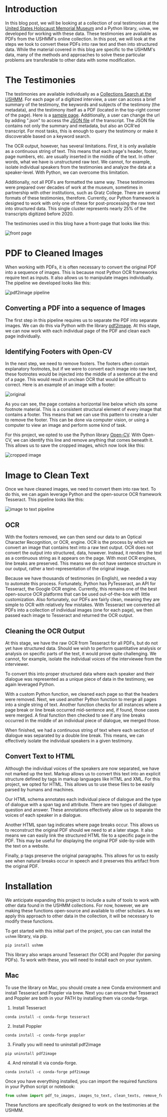 # Introduction

In this blog post, we will be looking at a collection of oral testimonies at the [United States Holocaust Memorial Museum](https://www.ushmm.org/) and a Python library, `ushmm`, we developed for working with these data. These testimonies are available as PDFs from the USHMM's online collection. In this post, we will look at the steps we took to convert these PDFs into raw text and then into structured data. While the material covered in this blog are specific to the USHMM's data, many of the methods and approaches to solve these particular problems are transferable to other data with some modification.


# The Testimonies

The testimonies are available individually as a [Collections Search at the USHMM](https://collections.ushmm.org/search/?f%5Bavailability%5D%5B%5D=digitized&f%5Bavailability%5D%5B%5D=transcript&q=oral+history&search_field=all_fields). For each page of a digitized interview, a user can access a brief summary of the testimony, the keywords and subjects of the testimony (the metadata), and the testimony itself as a PDF (located in the top-right corner of the page). Here is a [sample page](https://collections.ushmm.org/search/catalog/irn504547). Additionally, a user can change the url by adding ".json" to access the [JSON file](https://collections.ushmm.org/search/catalog/irn504547.json) of the transcript. The JSON file contains not only the summary and metadata, but also an OCR'ed transcript. For most tasks, this is enough to query the testimony or make it discoverable based on a keyword search.

The OCR output, however, has several limitations. First, it is only available as a continuous string of text. This means that each page's header, footer, page numbers, etc. are usually inserted in the middle of the text. In other words, what we have is unstructured raw text. We cannot, for example, isolate individual speakers from the testimonies and analyze the data at a speaker-level. With Python, we can overcome this limitation.

Additionally, not all PDFs are formatted the same way. These testimonies were prepared over decades of work at the museum, sometimes in partnership with other institutions, such as Gratz College. There are several formats of these testimonies, therefore. Currently, our Python framework is designed to work with only one of these for post-processing the raw text into structured data. This single cluster represents nearly 25% of the transcripts digitized before 2020.

The testimonies used in this blog have a front-page that looks like this:

![front page](images/header-page.png)

# PDF to Cleaned Images

When working with PDFs, it is often necessary to convert the original PDF into a sequence of images. This is because most Python OCR frameworks require text as inputs. It also allows us to manipulate images individually. The pipeline we developed looks like this:

![pdf2image pipeline](images/pdf2images.png)

## Converting a PDF into a sequence of Images

The first step in this pipeline requires us to separate the PDF into separate images. We can do this via Python with the library [pdf2image](https://pypi.org/project/pdf2image/). At this stage, we can now work with each individual page of the PDF and clean each page individually.


## Identifying Footers with Open-CV

In the next step, we need to remove footers. The footers often contain explanatory footnotes, but if we were to convert each image into raw text, these footnotes would be injected into the middle of a sentence at the end of a page. This would result in unclean OCR that would be difficult to correct. Here is an example of an image with a footer:

![original](images/original.png)

As you can see, the page contains a horizontal line below which sits some footnote material. This is a consistent structural element of every image that contains a footer. This means that we can use this pattern to create a ruler to remove the footer. This can be done via computer vision, or using a computer to view an image and perform some kind of task.

For this project, we opted to use the Python library [Open-CV](https://pypi.org/project/opencv-python/). With Open-CV, we can identify this line and remove anything that comes beneath it. This allows us to save the cropped images, which now look like this:

![cropped image](images/cropped.png)

# Image to Clean Text

Once we have cleaned images, we need to convert them into raw text. To do this, we can again leverage Python and the open-source OCR framework Tesseract. This pipeline looks like this:

![image to text pipeline](images/image2html.png)

## OCR

With the footers removed, we can then send our data to an Optical Character Recognition, or OCR, engine. OCR is the process by which we convert an image that contains text into a raw text output. OCR does not convert the output into structured, data, however. Instead, it renders the text as a continuous string as it appears on the page. With most OCR engines, line breaks are preserved. This means we do not have sentence structure in our output, rather a text-representation of the original image.

Because we have thousands of testimonies (in English), we needed a way to automate this process. Fortunately, Python has PyTesseract, an API for Tesseract, the Google OCR engine. Currently, this remains one of the best open-source OCR platforms that can be used out-of-the-box with little customization. Also fortunately, our PDFs are fairly clean, meaning they are simple to OCR with relatively few mistakes. With Tesseract we converted all PDFs into a collection of individual images (one for each page), we then passed each image to Tesseract and returned the OCR output.


## Cleaning the OCR Output

At this stage, we have the raw OCR from Tesseract for all PDFs, but do not yet have structured data. Should we wish to perform quantitative analysis or analysis on specific parts of the text, it would prove quite challenging. We cannot, for example, isolate the individual voices of the interviewee from the interviewer.

To convert this into proper structured data where each speaker and their dialogue was represented as a unique piece of data in the testimony, we again leveraged Python.

With a custom Python function, we cleaned each page so that the headers were removed. Next, we used another Python function to merge all pages into a single string of text. Another function checks for all instances where a page break or line break occurred mid-sentence and, if found, those cases were merged. A final function then checked to see if any line breaks occurred in the middle of an individual piece of dialogue, we merged those.

When finished, we had a continuous string of text where each section of dialogue was separated by a double line break. This means, we can effectively isolate the individual speakers in a given testimony.

## Convert Text to HTML

Although the individual voices of the speakers are now separated, we have not marked up the text. Markup allows us to convert this text into an explicit structure defined by tags in markup languages like HTML and XML. For this project, we opted for HTML. This allows us to use these files to be easily parsed by humans and machines.

Our HTML schema annotates each individual piece of dialogue and the type of dialogue with a span tag and attribute. There are two types of dialogue: question and answer. These annotations effectively allow us to separate the voices of each speaker in a dialogue.

Another HTML span tag indicates where page breaks occur. This allows us to reconstruct the original PDF should we need to at a later stage. It also means we can easily link the structured HTML file to a specific page in the PDF. This may be useful for displaying the original PDF side-by-side with the text on a website.

Finally, p tags preserve the original paragraphs. This allows for us to easily see when natural breaks occur in speech and it preserves this artifact from the original PDF.

# Installation

We anticipate expanding this project to include a suite of tools to work with other data found in the USHMM collections. For now, however, we are making these functions open-source and available to other scholars. As we apply this approach to other data in the collection, it will be necessary to modify these functions.

To get started with this initial part of the project, you can can install the `ushmm` library, via pip.

```
pip install ushmm
```

This library also wraps around Tesseract (for OCR) and Poppler (for parsing PDFs). To work with these, you will need to install each on your system.

## Mac

To use the library on Mac, you should create a new Conda environment and install Tesseract and Poppler via brew. Next you can ensure that Tesseract and Poppler are both in your PATH by installing them via conda-forge.

1. Install Tesseract
```
conda install -c conda-forge tesseract
```

2. Install Poppler
```
conda install -c conda-forge poppler
```


3. Finally you will need to uninstall pdf2image

```
pip uninstall pdf2image
```

4. And reinstall it via conda-forge.

```
conda install -c conda-forge pdf2image
```

Once you have everything installed, you can import the required functions in your Python script or notebook:

```python
from ushmm import pdf_to_images, images_to_text, clean_texts, remove_footers, process_testimony_texts
```

These functions are specifically designed to work on the testimonies at the USHMM.